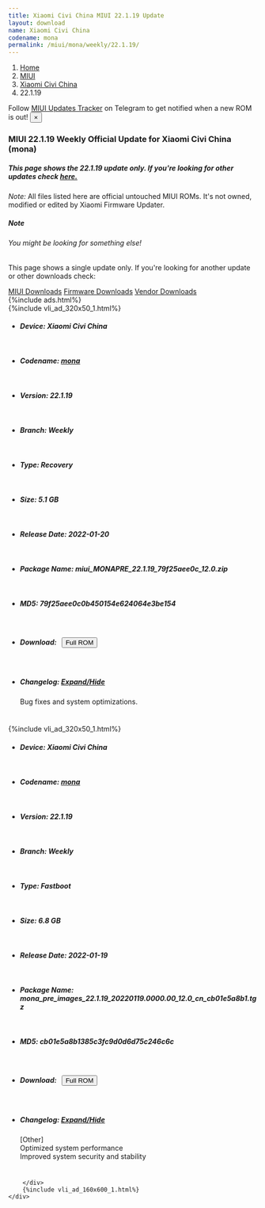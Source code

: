 ```yaml
---
title: Xiaomi Civi China MIUI 22.1.19 Update
layout: download
name: Xiaomi Civi China
codename: mona
permalink: /miui/mona/weekly/22.1.19/
---
```

<nav aria-label="breadcrumb">
    <ol class="breadcrumb">
        <li class="breadcrumb-item"><a href="/">Home</a></li>
        <li class="breadcrumb-item"><a href="/miui/">MIUI</a></li>
        <li class="breadcrumb-item"><a href="/miui/mona/">Xiaomi Civi China</a></li>
        <li class="breadcrumb-item active" aria-current="page">22.1.19</li>
    </ol>
</nav>
<div class="alert alert-primary alert-dismissible fade show" role="alert">
    Follow <a href="https://t.me/MIUIUpdatesTracker" class="alert-link">MIUI Updates Tracker</a> on Telegram to get
    notified when a new ROM is out!
    <button type="button" class="close" data-dismiss="alert" aria-label="Close">
        <span aria-hidden="true">&times;</span>
    </button>
</div>
<div class="col-12 mx-auto">
    <h3 class="title bg-light p-2 rounded">MIUI 22.1.19 Weekly Official Update for Xiaomi Civi China (mona)</h3>
    <h5>This page shows the 22.1.19 update only. If you're looking for other updates check
        <a href="/miui/mona/">here.</a></h5>
    <p><i>Note: </i>All files listed here are official untouched MIUI ROMs.
        It's not owned, modified or edited by Xiaomi Firmware Updater.</p>
    <div class="card">
        <div class="card-body">
            <h5 class="card-title">Note</h5>
            <h6 class="card-subtitle mb-2 text-muted">You might be looking for something else!</h6>
            <p class="card-text">This page shows a single update only.
                If you're looking for another update or other downloads check:</p>
            <a href="/miui/" class="card-link">MIUI Downloads</a>
            <a href="/firmware/" class="card-link">Firmware Downloads</a>
            <a href="/vendor/" class="card-link">Vendor Downloads</a>
        </div>
    </div>
    {%include ads.html%}
    <div class="row justify-content-center">
        <div class="col-10" id="downloads">
                    <div class="card card-body">
            {%include vli_ad_320x50_1.html%}
            <ul class="list-unstyled">
                <li style="padding-bottom: 10px;">
                    <h5><b>Device: </b>Xiaomi Civi China</h5>
                </li>
                <li style="padding-bottom: 10px;">
                    <h5><b>Codename: </b> <a href="/miui/mona/" target="_blank">mona</a> </h5>
                </li>
                <li style="padding-bottom: 10px;">
                    <h5><b>Version: </b>22.1.19</h5>
                </li>
                <li style="padding-bottom: 10px;">
                    <h5><b>Branch: </b>Weekly</h5>
                </li>
                <li style="padding-bottom: 10px;">
                    <h5><b>Type: </b>Recovery</h5>
                </li>
                <li style="padding-bottom: 10px;">
                    <h5><b>Size: </b>5.1 GB</h5>
                </li>
                <li style="padding-bottom: 10px;">
                    <h5><b>Release Date: </b>2022-01-20</h5>
                </li>
                <li style="padding-bottom: 10px;">
                    <h5><b>Package Name: </b><span id="filename" class="text-dark">miui_MONAPRE_22.1.19_79f25aee0c_12.0.zip</span></h5>
                </li>
                <li style="padding-bottom: 10px;">
                    <h5><b>MD5: </b><span id="md5" class="text-muted">79f25aee0c0b450154e624064e3be154</span></h5>
                </li>
                <li style="padding-bottom: 10px;">
                    <h5><b>Download: </b><button type="button" id="download" class="btn btn-primary" style="margin: 7px;"
                            onclick="window.open('https://bigota.d.miui.com/22.1.19/miui_MONAPRE_22.1.19_79f25aee0c_12.0.zip', '_blank');"><i class="fa fa-download"></i> Full ROM</button></h5>
                </li>
                <li style="padding-bottom: 10px;">
                    <h5><b>Changelog: </b><a href="#mona_1_changelog" data-toggle="collapse" role="button"
                            aria-expanded="false" aria-controls="mona_1_changelog"> <i class="fa fa-arrow-down"
                                aria-hidden="true"></i> Expand/Hide</a></h5>
                    <div class="collapse" id="mona_1_changelog">
                        <p id="changelog_text">Bug fixes and system optimizations.</p>
                    </div>
                </li>
            </ul>
        </div>
        <div class="card card-body">
            {%include vli_ad_320x50_1.html%}
            <ul class="list-unstyled">
                <li style="padding-bottom: 10px;">
                    <h5><b>Device: </b>Xiaomi Civi China</h5>
                </li>
                <li style="padding-bottom: 10px;">
                    <h5><b>Codename: </b> <a href="/miui/mona/" target="_blank">mona</a> </h5>
                </li>
                <li style="padding-bottom: 10px;">
                    <h5><b>Version: </b>22.1.19</h5>
                </li>
                <li style="padding-bottom: 10px;">
                    <h5><b>Branch: </b>Weekly</h5>
                </li>
                <li style="padding-bottom: 10px;">
                    <h5><b>Type: </b>Fastboot</h5>
                </li>
                <li style="padding-bottom: 10px;">
                    <h5><b>Size: </b>6.8 GB</h5>
                </li>
                <li style="padding-bottom: 10px;">
                    <h5><b>Release Date: </b>2022-01-19</h5>
                </li>
                <li style="padding-bottom: 10px;">
                    <h5><b>Package Name: </b><span id="filename" class="text-dark">mona_pre_images_22.1.19_20220119.0000.00_12.0_cn_cb01e5a8b1.tgz</span></h5>
                </li>
                <li style="padding-bottom: 10px;">
                    <h5><b>MD5: </b><span id="md5" class="text-muted">cb01e5a8b1385c3fc9d0d6d75c246c6c</span></h5>
                </li>
                <li style="padding-bottom: 10px;">
                    <h5><b>Download: </b><button type="button" id="download" class="btn btn-primary" style="margin: 7px;"
                            onclick="window.open('https://bigota.d.miui.com/22.1.19/mona_pre_images_22.1.19_20220119.0000.00_12.0_cn_cb01e5a8b1.tgz', '_blank');"><i class="fa fa-download"></i> Full ROM</button></h5>
                </li>
                <li style="padding-bottom: 10px;">
                    <h5><b>Changelog: </b><a href="#mona_2_changelog" data-toggle="collapse" role="button"
                            aria-expanded="false" aria-controls="mona_2_changelog"> <i class="fa fa-arrow-down"
                                aria-hidden="true"></i> Expand/Hide</a></h5>
                    <div class="collapse" id="mona_2_changelog">
                        <p id="changelog_text">[Other]<br>Optimized system performance<br>Improved system security and stability</p>
                    </div>
                </li>
            </ul>
        </div>

        </div>
        {%include vli_ad_160x600_1.html%}
    </div>
</div>
